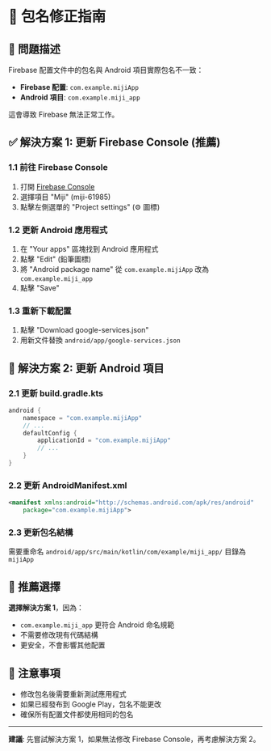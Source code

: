 # 🔧 包名修正指南

## 🚨 **問題描述**

Firebase 配置文件中的包名與 Android 項目實際包名不一致：

- **Firebase 配置**: `com.example.mijiApp`
- **Android 項目**: `com.example.miji_app`

這會導致 Firebase 無法正常工作。

## ✅ **解決方案 1: 更新 Firebase Console (推薦)**

### 1.1 前往 Firebase Console
1. 打開 [Firebase Console](https://console.firebase.google.com/)
2. 選擇項目 "Miji" (miji-61985)
3. 點擊左側選單的 "Project settings" (⚙️ 圖標)

### 1.2 更新 Android 應用程式
1. 在 "Your apps" 區塊找到 Android 應用程式
2. 點擊 "Edit" (鉛筆圖標)
3. 將 "Android package name" 從 `com.example.mijiApp` 改為 `com.example.miji_app`
4. 點擊 "Save"

### 1.3 重新下載配置
1. 點擊 "Download google-services.json"
2. 用新文件替換 `android/app/google-services.json`

## 🔧 **解決方案 2: 更新 Android 項目**

### 2.1 更新 build.gradle.kts
```kotlin
android {
    namespace = "com.example.mijiApp"
    // ...
    defaultConfig {
        applicationId = "com.example.mijiApp"
        // ...
    }
}
```

### 2.2 更新 AndroidManifest.xml
```xml
<manifest xmlns:android="http://schemas.android.com/apk/res/android"
    package="com.example.mijiApp">
```

### 2.3 更新包名結構
需要重命名 `android/app/src/main/kotlin/com/example/miji_app/` 目錄為 `mijiApp`

## 🎯 **推薦選擇**

**選擇解決方案 1**，因為：
- `com.example.miji_app` 更符合 Android 命名規範
- 不需要修改現有代碼結構
- 更安全，不會影響其他配置

## 🚨 **注意事項**

- 修改包名後需要重新測試應用程式
- 如果已經發布到 Google Play，包名不能更改
- 確保所有配置文件都使用相同的包名

---

**建議**: 先嘗試解決方案 1，如果無法修改 Firebase Console，再考慮解決方案 2。
